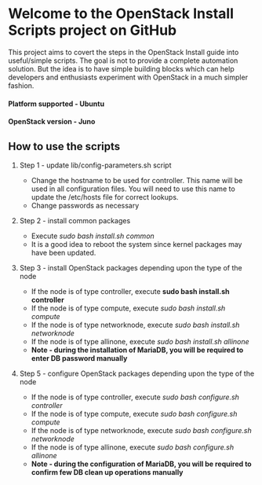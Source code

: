 # Welcome to the OpenStack Install Scripts project on GitHub

This project aims to covert the steps in the OpenStack Install guide into useful/simple scripts. The goal is not to provide a complete automation solution. But the idea is to have simple building blocks which can help developers and enthusiasts experiment with OpenStack in a much simpler fashion.

#### Platform supported - Ubuntu
#### OpenStack version - Juno

## How to use the scripts ##

1. Step 1 - update lib/config-parameters.sh script 
   - Change the hostname to be used for controller. This name will be used in all configuration files. You will need to use this name to update the /etc/hosts file for correct lookups. 
   - Change passwords as necessary 

2. Step 2 - install common packages
   - Execute _sudo bash install.sh common_
   - It is a good idea to reboot the system since kernel packages may have been updated.

3. Step 3 - install OpenStack packages depending upon the type of the node
   - If the node is of type controller, execute **sudo bash install.sh controller**
   - If the node is of type compute, execute _sudo bash install.sh compute_
   - If the node is of type networknode, execute _sudo bash install.sh networknode_
   - If the node is of type allinone, execute _sudo bash install.sh allinone_
   - **Note - during the installation of MariaDB, you will be required to enter DB password manually**


4. Step 5 - configure OpenStack packages depending upon the type of the node
   - If the node is of type controller, execute _sudo bash configure.sh controller_
   - If the node is of type compute, execute _sudo bash configure.sh compute_
   - If the node is of type networknode, execute _sudo bash configure.sh networknode_
   - If the node is of type allinone, execute _sudo bash configure.sh allinone_
   - **Note - during the configuration of MariaDB, you will be required to confirm few DB clean up operations manually** 

